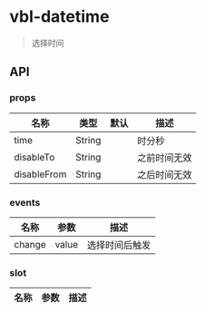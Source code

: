 # vbl-datetime

>选择时间

## API

### props
|名称|类型|默认|描述
|----|----|----|----
|time|String||时分秒
|disableTo|String||之前时间无效
|disableFrom|String||之后时间无效

### events
|名称|参数|描述
|----|----|----
|change|value|选择时间后触发

### slot
|名称|参数|描述
|----|----|----


